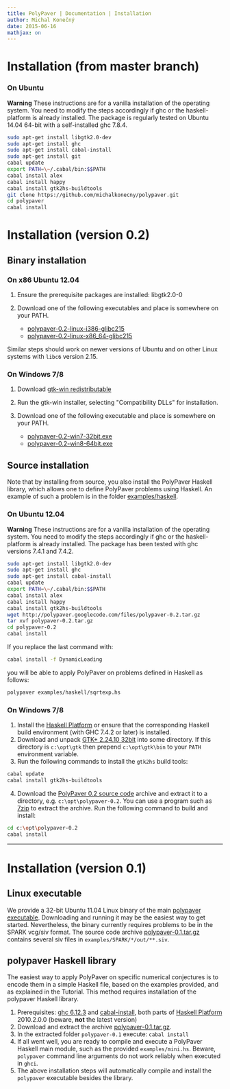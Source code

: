 ```yaml
---
title: PolyPaver | Documentation | Installation
author: Michal Konečný
date: 2015-06-16
mathjax: on
---
```


Installation (from master branch)
=================================

### On Ubuntu

**Warning** These instructions are for a vanilla installation of the operating system.
You need to modify the steps accordingly if ghc or the haskell-platform is already installed.
The package is regularly tested on Ubuntu 14.04 64-bit with a self-installed ghc 7.8.4.  

```sh
sudo apt-get install libgtk2.0-dev
sudo apt-get install ghc
sudo apt-get install cabal-install
sudo apt-get install git
cabal update
export PATH=\~/.cabal/bin:$$PATH
cabal install alex
cabal install happy
cabal install gtk2hs-buildtools
git clone https://github.com/michalkonecny/polypaver.git
cd polypaver
cabal install
```


Installation (version 0.2)
=========================

Binary installation
-------------------

### On x86 Ubuntu 12.04

1.  Ensure the prerequisite packages are installed: libgtk2.0-0
2.  Download one of the following executables and place is somewhere on
    your PATH.

    -   [polypaver-0.2-linux-i386-glibc215](http://code.google.com/p/polypaver/downloads/detail?name=polypaver-0.2-linux-i386-glibc215)
    -   [polypaver-0.2-linux-x86\_64-glibc215](http://code.google.com/p/polypaver/downloads/detail?name=polypaver-0.2-linux-x86_64-glibc215)

Similar steps should work on newer versions of Ubuntu and on other Linux
systems with `libc6` version 2.15.

### On Windows 7/8

1.  Download [gtk-win
    redistributable](http://downloads.sourceforge.net/gtk-win/gtk2-runtime-2.24.10-2012-10-10-ash.exe?download)
2.  Run the gtk-win installer, selecting "Compatibility DLLs" for
    installation.
3.  Download one of the following executable and place is somewhere on
    your PATH.

    -   [polypaver-0.2-win7-32bit.exe](http://code.google.com/p/polypaver/downloads/detail?name=polypaver-0.2-win7-32bit.exe)
    -   [polypaver-0.2-win8-64bit.exe](http://code.google.com/p/polypaver/downloads/detail?name=polypaver-0.2-win8-64bit.exe)

Source installation
-------------------

Note that by installing from source, you also install
the PolyPaver Haskell library, which allows one to
define PolyPaver problems using Haskell.
An example of such a problem is in the folder
[examples/haskell](http://code.google.com/p/polypaver/source/browse/#hg%2Fexamples%2Fhaskell).

### On Ubuntu 12.04

**Warning** These instructions are for a vanilla installation of the
operating system.
You need to modify the steps accordingly if ghc or the haskell-platform
is already installed.
The package has been tested with ghc versions 7.4.1 and 7.4.2.

```sh
sudo apt-get install libgtk2.0-dev
sudo apt-get install ghc
sudo apt-get install cabal-install
cabal update
export PATH=\~/.cabal/bin:$$PATH
cabal install alex
cabal install happy
cabal install gtk2hs-buildtools
wget http://polypaver.googlecode.com/files/polypaver-0.2.tar.gz
tar xvf polypaver-0.2.tar.gz
cd polypaver-0.2
cabal install
```

If you replace the last command with:

```sh
cabal install -f DynamicLoading
```

you will be able to apply PolyPaver on problems defined in Haskell as
follows:

```sh
polypaver examples/haskell/sqrtexp.hs
```

### On Windows 7/8

1.  Install the [Haskell
    Platform](http://lambda.haskell.org/platform/download/2012.4.0.0/HaskellPlatform-2012.4.0.0-setup.exe)
    or ensure that the corresponding Haskell build environment (with GHC
    7.4.2 or later) is installed.
2.  Download and unpack [GTK+ 2.24.10
    32bit](http://ftp.gnome.org/pub/gnome/binaries/win32/gtk+/2.24/gtk+-bundle_2.24.10-20120208_win32.zip)
    into some directory. If this directory is `c:\opt\gtk` then prepend
    `c:\opt\gtk\bin` to your `PATH` environment variable.
3.  Run the following commands to install the `gtk2hs` build tools:

```sh
cabal update
cabal install gtk2hs-buildtools
``` 

4. Download the [PolyPaver 0.2 source code](http://polypaver.googlecode.com/files/polypaver-0.2.tar.gz) 
archive and extract it to a directory, e.g. `c:\opt\polypaver-0.2`. 
You can use a program such as [7zip](http://www.7-zip.org/) to extract the archive. 
Run the following command to build and install: 

```sh
cd c:\opt\polypaver-0.2
cabal install
```

* * * * *

Installation (version 0.1)
==========================

Linux executable
----------------

We provide a 32-bit Ubuntu 11.04 Linux binary of the main [polypaver
executable](http://code.google.com/p/polypaver/downloads/detail?name=polypaver-0.1).
Downloading and running it may be the easiest way to get started.
Nevertheless, the binary currently requires problems to be in the SPARK
vcg/siv format. The source code archive
[polypaver-0.1.tar.gz](http://code.google.com/p/polypaver/downloads/detail?name=polypaver-0.1.tar.gz)
contains several siv files in `examples/SPARK/*/out/**.siv`.

polypaver Haskell library
-------------------------

The easiest way to apply PolyPaver on specific numerical conjectures is
to encode them in a simple Haskell file, based on the examples
provided,
and as explained in the Tutorial. This method requires installation of
the polypaver Haskell library.

1.  Prerequisites: [ghc
    6.12.3](http://www.haskell.org/ghc/download_ghc_6_12_3) and
    [cabal-install](http://www.haskell.org/haskellwiki/Cabal-Install),
    both parts of [Haskell
    Platform](http://hackage.haskell.org/platform/) 2010.2.0.0 (beware,
    **not** the latest version)
2.  Download and extract the archive
    [polypaver-0.1.tar.gz](http://code.google.com/p/polypaver/downloads/detail?name=polypaver-0.1.tar.gz).
3.  In the extracted folder `polypaver-0.1` execute: `cabal install`
4.  If all went well, you are ready to compile and execute a PolyPaver
    Haskell main module, such as the provided `examples/mini.hs`.
    Beware, `polypaver` command line arguments do not work reliably when
    executed in `ghci`.
5.  The above installation steps will automatically compile and install
    the `polypaver` executable besides the library.


